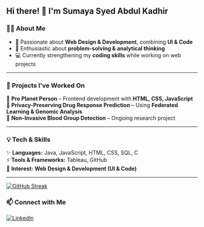 
## Hi there! 👋 I'm Sumaya Syed Abdul Kadhir  

### 👩‍💻 About Me  
- 🎨 Passionate about **Web Design & Development**, combining **UI & Code**  
- 🧩 Enthusiastic about **problem-solving & analytical thinking**  
- 💻 Currently strengthening my **coding skills** while working on web projects  

---

### 🚀 Projects I've Worked On  
🔹 **Pro Planet Person** – Frontend development with **HTML, CSS, JavaScript**  
🔹 **Privacy-Preserving Drug Response Prediction** – Using **Federated Learning & Genomic Analysis**  
🔹 **Non-Invasive Blood Group Detection** – Ongoing research project  

---

### 💡 Tech & Skills  
✨ **Languages:** Java, JavaScript, HTML, CSS, SQL, C  
⚡ **Tools & Frameworks:** Tableau, GitHub  
🎨 **Interest:** **Web Design & Development (UI & Code)**

---
[![GitHub Streak](http://github-readme-streak-stats.herokuapp.com?user=SumayaSyedAbdulKadhir&theme=midnight-purple)](https://git.io/streak-stats)

### 📫 Connect with Me  
[![LinkedIn](https://www.linkedin.com/in/sumayasyedabdulkadhir/)](your-linkedin-url)  
  
